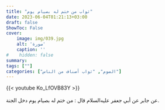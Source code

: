```yaml
---
title: "ثواب من ختم له بصيام يوم"
date: 2023-06-04T01:21:13+03:00
draft: false
ShowToc: False
cover:
    image: img/039.jpg
    alt: 'صورة'
    caption: ''
#    hidden: false
summary: 
tags: [""]
categories: ["الصوم", "ثواب أصناف من الناس"]
---
```

{{< youtube Ko_LfOVB83Y >}}  
 <br>
عن جابر عن أبي جعفر عليه‌السلام قال : من ختم له بصيام يوم دخل الجنة.
 

